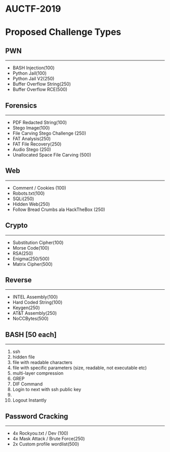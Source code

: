 # AUCTF-2019

# Proposed Challenge Types


## PWN
----------
- BASH Injection(100)
- Python Jail(100)
- Python Jail V2(250)
- Buffer Overflow String(250)
- Buffer Overflow RCE(500)

## Forensics
--------------
- PDF Redacted String(100)
- Stego Image(100)
- File Carving Stego Challenge (250)
- FAT Analysis(250)
- FAT File Recovery(250)
- Audio Stego (250)
- Unallocated Space File Carving (500)

## Web
-----------
- Comment / Cookies (100)
- Robots.txt(100)
- SQLi(250)
- Hidden Web(250)
- Follow Bread Crumbs ala HackTheBox (250)
## Crypto
-------------
- Substitution Cipher(100)
- Morse Code(100)
- RSA(250)
- Enigma(250/500)
- Matrix Cipher(500)

## Reverse
--------------
- INTEL Assembly(100)
- Hard Coded String(100)
- Keygen(250)
- AT&T Assembly(250)
- NoCCBytes(500)

## BASH [50 each]
-----------
1. ssh
2. hidden file
3. file with readable characters
4. file with specific parameters (size, readable, not executable etc)
5. multi-layer compression
6. GREP
7. DIF Command
8. Login to next with ssh public key
9. 
10. Logout Instantly

## Password Cracking
-----------------------
- 4x Rockyou.txt / Dev (100)
- 4x Mask Attack / Brute Force(250)
- 2x Custom profile wordlist(500)
